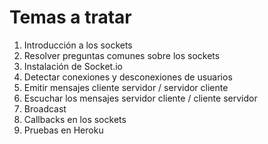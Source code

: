 
# Temas a tratar

1. Introducción a los sockets
1. Resolver preguntas comunes sobre los sockets
1. Instalación de Socket.io
1. Detectar conexiones y desconexiones de usuarios
1. Emitir mensajes cliente servidor / servidor cliente
1. Escuchar los mensajes servidor cliente / cliente servidor
1. Broadcast
1. Callbacks en los sockets
1. Pruebas en Heroku